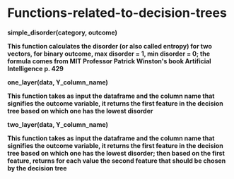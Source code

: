 # Functions-related-to-decision-trees
<strong>simple_disorder(category, outcome)<strong>

This function calculates the disorder (or also called entropy) for two vectors, for binary outcome, max disorder = 1, min disorder = 0; the formula comes from MIT Professor Patrick Winston's book Artificial Intelligence p. 429 
 

<strong>one_layer(data, Y_column_name)<strong>

This function takes as input the dataframe and the column name that signifies the outcome variable, it returns the first feature in the decision tree based on which one has the lowest disorder 


<strong>two_layer(data, Y_column_name)<strong>

This function takes as input the dataframe and the column name that signifies the outcome variable, it returns the first feature in the decision tree based on which one has the lowest disorder; then based on the first feature, returns for each value the second feature that should be chosen by the decision tree 
